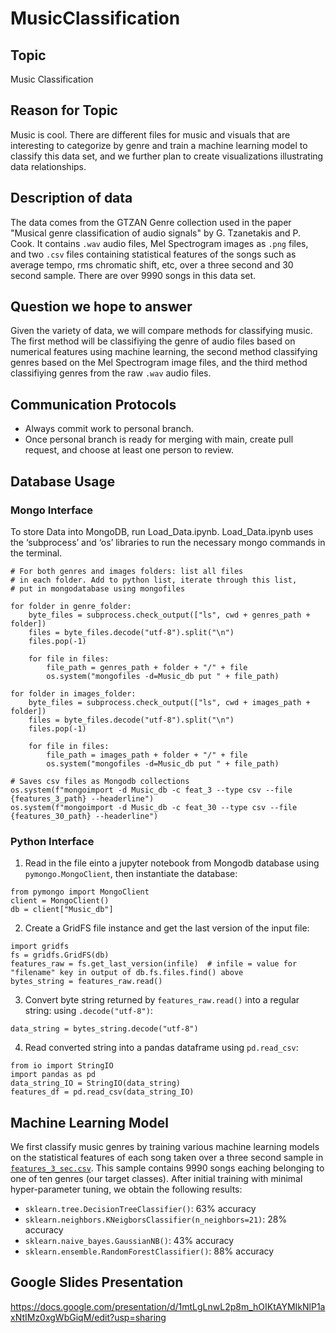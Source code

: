 # MusicClassification

## Topic
Music Classification

## Reason for Topic
Music is cool. There are different files for music and visuals that 
are interesting to categorize by genre and train a machine learning model
to classify this data set, and we further plan to create visualizations
illustrating data relationships.

## Description of data
The data comes from the GTZAN Genre collection used in the paper "Musical
genre classification of audio signals" by G. Tzanetakis and P. Cook. It
contains `.wav` audio files, Mel Spectrogram images as `.png` files, and two
`.csv` files containing statistical features of the songs such as average
tempo, rms chromatic shift, etc, over a three second and 30 second sample.
There are over 9990 songs in this data set.

## Question we hope to answer
Given the variety of data, we will compare methods for classifying music. The
first method will be classifiying the genre of audio files based on numerical
features using machine learning, the second method classifying genres based on
the Mel Spectrogram image files, and the third method classifiying genres from
the raw `.wav` audio files.

## Communication Protocols
- Always commit work to personal branch.
- Once personal branch is ready for merging with main, create pull request,
and choose at least one person to review.

## Database Usage
### Mongo Interface
To store Data into MongoDB, run Load_Data.ipynb.
Load_Data.ipynb uses the ‘subprocess’ and ‘os’ libraries to run the necessary mongo commands in the terminal.
```
# For both genres and images folders: list all files
# in each folder. Add to python list, iterate through this list,
# put in mongodatabase using mongofiles

for folder in genre_folder:
    byte_files = subprocess.check_output(["ls", cwd + genres_path + folder])
    files = byte_files.decode("utf-8").split("\n")
    files.pop(-1)

    for file in files:
        file_path = genres_path + folder + "/" + file
        os.system("mongofiles -d=Music_db put " + file_path)
        
for folder in images_folder:
    byte_files = subprocess.check_output(["ls", cwd + images_path + folder])
    files = byte_files.decode("utf-8").split("\n")
    files.pop(-1)

    for file in files:
        file_path = images_path + folder + "/" + file
        os.system("mongofiles -d=Music_db put " + file_path)
```
```
# Saves csv files as Mongodb collections
os.system(f"mongoimport -d Music_db -c feat_3 --type csv --file {features_3_path} --headerline")
os.system(f"mongoimport -d Music_db -c feat_30 --type csv --file {features_30_path} --headerline")
```
### Python Interface
1) Read in the file einto a jupyter notebook from Mongodb database using
`pymongo.MongoClient`, then instantiate the database:
```
from pymongo import MongoClient
client = MongoClient()
db = client["Music_db"]
```
2) Create a GridFS file instance and get the last version of the input file:
```
import gridfs
fs = gridfs.GridFS(db)
features_raw = fs.get_last_version(infile)  # infile = value for "filename" key in output of db.fs.files.find() above
bytes_string = features_raw.read()
```
3) Convert byte string returned by `features_raw.read()` into a regular
string: using `.decode("utf-8")`:
```
data_string = bytes_string.decode("utf-8")
``` 
4) Read converted string into a pandas dataframe using `pd.read_csv`:
```
from io import StringIO
import pandas as pd
data_string_IO = StringIO(data_string)
features_df = pd.read_csv(data_string_IO)
``` 

## Machine Learning Model
We first classify music genres by training various machine learning models on
the statistical features of each song taken over a three second sample in
[`features_3_sec.csv`](Data_Sample/features_3_sec.csv). This sample contains
9990 songs eaching belonging to one of ten genres (our target classes). After
initial training with minimal hyper-parameter tuning, we obtain the following
results:
- `sklearn.tree.DecisionTreeClassifier()`: 63% accuracy
- `sklearn.neighbors.KNeigborsClassifier(n_neighbors=21)`: 28% accuracy
- `sklearn.naive_bayes.GaussianNB()`: 43% accuracy
- `sklearn.ensemble.RandomForestClassifier()`: 88% accuracy

## Google Slides Presentation
https://docs.google.com/presentation/d/1mtLgLnwL2p8m_hOIKtAYMIkNlP1axNtIMz0xgWbGiqM/edit?usp=sharing
